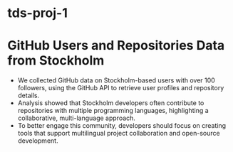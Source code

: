 # tds-proj-1
# GitHub Users and Repositories Data from Stockholm

- We collected GitHub data on Stockholm-based users with over 100 followers, using the GitHub API to retrieve user profiles and repository details.
- Analysis showed that Stockholm developers often contribute to repositories with multiple programming languages, highlighting a collaborative, multi-language approach.
- To better engage this community, developers should focus on creating tools that support multilingual project collaboration and open-source development.
